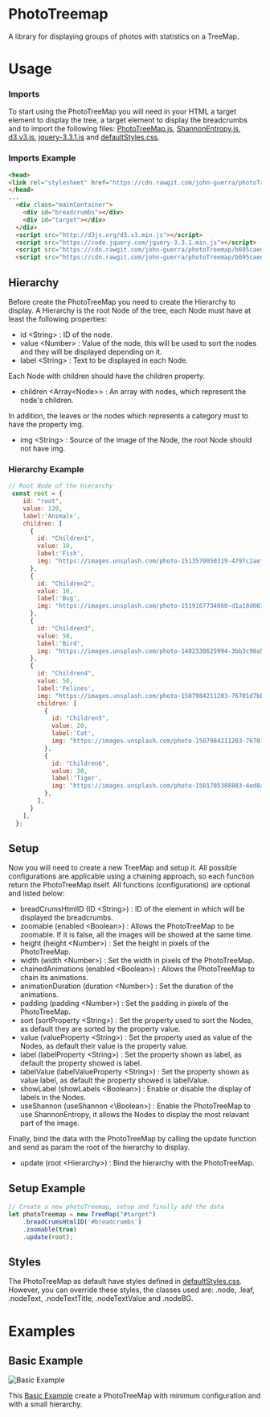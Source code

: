 # PhotoTreemap

A library for displaying groups of photos with statistics on a TreeMap.

# Usage

### Imports
To start using the PhotoTreeMap you will need in your HTML a target element to display the tree, a target element to display the breadcrumbs and to import the following files: [PhotoTreeMap.js](https://raw.githubusercontent.com/john-guerra/photoTreemap/master/source/PhotoTreeMap.js), [ShannonEntropy.js](https://raw.githubusercontent.com/john-guerra/photoTreemap/master/source/ShannonEntropy.js), [d3.v3.js](http://d3js.org/d3.v3.min.js), [jquery-3.3.1.js](https://code.jquery.com/jquery-3.3.1.min.js) and [defaultStyles.css](https://raw.githubusercontent.com/john-guerra/photoTreemap/master/source/css/defaultStyles.css).

### Imports Example

```html
<head>
<link rel="stylesheet" href="https://cdn.rawgit.com/john-guerra/photoTreemap/b695caed7b139317ae78b49feaff3ab19bb1ff47/source/css/defaultStyles.css">
</head>
...
  <div class="mainContainer">
    <div id="breadcrumbs"></div>
    <div id="target"></div>
  </div>
  <script src="http://d3js.org/d3.v3.min.js"></script>
  <script src="https://code.jquery.com/jquery-3.3.1.min.js"></script>
  <script src="https://cdn.rawgit.com/john-guerra/photoTreemap/b695caed7b139317ae78b49feaff3ab19bb1ff47/source/ShannonEntropy.js"></script>
  <script src="https://cdn.rawgit.com/john-guerra/photoTreemap/b695caed7b139317ae78b49feaff3ab19bb1ff47/source/PhotoTreeMap.js"></script>
```
## Hierarchy
Before create the PhotoTreeMap you need to create the Hierarchy to display. A Hierarchy is the root Node of the tree, each Node must have at least the following properties:
* id \<String> : ID of the node.
* value \<Number> : Value of the node, this will be used to sort the nodes and they will be displayed depending on it.
* label \<String> : Text to be displayed in each Node.

Each Node with children should have the children property.

* children \<Array\<Node>> : An array with nodes, which represent the node's children.

In addition, the leaves or the nodes which represents a category must to have the property img.

* img \<String> : Source of the image of the Node, the root Node should not have img.

### Hierarchy Example

```javascript
// Root Node of the Hierarchy
 const root = {
    id: "root",
    value: 120,
    label:'Animals',
    children: [
      {
        id: "Children1",
        value: 10,
        label:'Fish',
        img: "https://images.unsplash.com/photo-1513570050319-4797c2aef25e?ixlib=rb-0.3.5&ixid=eyJhcHBfaWQiOjEyMDd9&s=9a0e774d1c6dc64d2db999ac99fd5dd0&auto=format&fit=crop&w=1079&q=80",
      },
      {
        id: "Children2",
        value: 10,
        label:'Bug',
        img: "https://images.unsplash.com/photo-1519167734660-d1a18d66190b?ixlib=rb-0.3.5&ixid=eyJhcHBfaWQiOjEyMDd9&s=cfde3f91a1c44c82fc604ffc2bf5af19&auto=format&fit=crop&w=1049&q=80",
      },
      {
        id: "Children3",
        value: 50,
        label:'Bird',
        img: "https://images.unsplash.com/photo-1482330625994-3bb3c90a5d05?ixlib=rb-0.3.5&ixid=eyJhcHBfaWQiOjEyMDd9&s=e0ead9e00f1af258d880308b9a0af37b&auto=format&fit=crop&w=1052&q=80",
      },
      {
        id: "Children4",
        value: 50,
        label:'Felines',
        img: "https://images.unsplash.com/photo-1507984211203-76701d7bb120?ixlib=rb-0.3.5&ixid=eyJhcHBfaWQiOjEyMDd9&s=eacbf50fac29a13afba26ad7499cedee&auto=format&fit=crop&w=1052&q=80",
        children: [
          {
            id: "Children5",
            value: 20,
            label:'Cat',
            img: "https://images.unsplash.com/photo-1507984211203-76701d7bb120?ixlib=rb-0.3.5&ixid=eyJhcHBfaWQiOjEyMDd9&s=eacbf50fac29a13afba26ad7499cedee&auto=format&fit=crop&w=1052&q=80"
          },
          {
            id: "Children6",
            value: 30,
            label:'Tiger',
            img: "https://images.unsplash.com/photo-1501705388883-4ed8a543392c?ixlib=rb-0.3.5&ixid=eyJhcHBfaWQiOjEyMDd9&s=9da9e3aa07ca3d4d09a08ec168815d68&auto=format&fit=crop&w=1050&q=80"
          },
        ],
      }
    ],
  };
```
## Setup

Now you will need to create a new TreeMap and setup it. All possible configurations are applicable using a chaining approach, so each function return the PhotoTreeMap itself. All functions (configurations) are optional and listed below:
* breadCrumsHtmlID (ID \<String>) : ID of the element in which will be displayed the breadcrumbs.
* zoomable (enabled \<Boolean>) : Allows the PhotoTreeMap to be zoomable. If it is false, all the images will be showed at the same time.
* height (height \<Number>)  : Set the height in pixels of the PhotoTreeMap. 
* width (width \<Number>)  : Set the width in pixels of the PhotoTreeMap.
* chainedAnimations (enabled \<Boolean>) : Allows the PhotoTreeMap to chain its animations.
* animationDuration (duration \<Number>) : Set the duration of the animations.
* padding (padding \<Number>) : Set the padding in pixels of the PhotoTreeMap.
* sort (sortProperty \<String>) : Set the property used to sort the Nodes, as default they are sorted by the property value.
* value (valueProperty \<String>) :  Set the property used as value of the Nodes, as default their value is the property value.
* label (labelProperty \<String>) : Set the property shown as label, as default the property showed is label.
* labelValue (labelValueProperty \<String>) : Set the property shown as value label, as default the property showed is labelValue.
* showLabel (showLabels \<Boolean>) : Enable or disable the display of labels in the Nodes.
* useShannon (useShannon <\Boolean>) : Enable the PhotoTreeMap to use ShannonEntropy, it allows the Nodes to display the most relavant part of the image. 


Finally, bind the data with the PhotoTreeMap by calling the update function and send as param the root of the hierarchy to display.
* update (root \<Hierarchy>) : Bind the hierarchy with the PhotoTreeMap.

## Setup Example

```javascript
// Create a new photoTreemap, setup and finally add the data
let photoTreemap = new TreeMap("#target")
    .breadCrumsHtmlID('#breadcrumbs')
    .zoomable(true)
    .update(root);
```

## Styles
The PhotoTreeMap as default have styles defined in [defaultStyles.css](https://raw.githubusercontent.com/john-guerra/photoTreemap/master/source/css/defaultStyles.css). However, you can override these styles, the classes used are: .node, .leaf, .nodeText, .nodeTextTitle, .nodeTextValue and .nodeBG.

# Examples
 
## Basic Example

![Basic Example](https://github.com/john-guerra/photoTreemap/blob/master/examples/demos/PTMDemoBasicExample1.gif?raw=true "PhotoTreeMap Basic Example Demo 1")

This [Basic Example](https://github.com/john-guerra/photoTreemap/tree/master/examples/basic) create a PhotoTreeMap with minimum configuration and with a small hierarchy.
